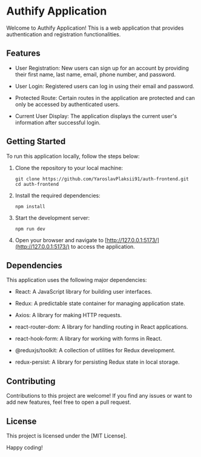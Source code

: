 
# Authify Application

Welcome to Authify Application! This is a web application that provides authentication and registration functionalities.

## Features

- User Registration: New users can sign up for an account by providing their first name, last name, email, phone number, and password.

- User Login: Registered users can log in using their email and password.

- Protected Route: Certain routes in the application are protected and can only be accessed by authenticated users.

- Current User Display: The application displays the current user's information after successful login.

## Getting Started

To run this application locally, follow the steps below:

1. Clone the repository to your local machine:

   ```
   git clone https://github.com/YaroslavPlaksii91/auth-frontend.git
   cd auth-frontend
   ```

2. Install the required dependencies:

   ```
   npm install
   ```

3. Start the development server:

   ```
   npm run dev
   ```

4. Open your browser and navigate to [http://127.0.0.1:5173/](http://127.0.0.1:5173/) to access the application.

## Dependencies

This application uses the following major dependencies:

- React: A JavaScript library for building user interfaces.

- Redux: A predictable state container for managing application state.

- Axios: A library for making HTTP requests.

- react-router-dom: A library for handling routing in React applications.

- react-hook-form: A library for working with forms in React.

- @reduxjs/toolkit: A collection of utilities for Redux development.

- redux-persist: A library for persisting Redux state in local storage.

## Contributing

Contributions to this project are welcome! If you find any issues or want to add new features, feel free to open a pull request.

## License

This project is licensed under the [MIT License].

Happy coding!


